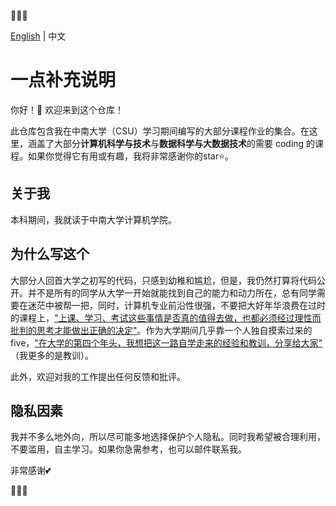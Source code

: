 🎉🎉🎉

[English](./README.md) | 中文



# 一点补充说明

你好！👋 欢迎来到这个仓库！

此仓库包含我在中南大学（CSU）学习期间编写的大部分课程作业的集合。在这里，涵盖了大部分**计算机科学与技术**与**数据科学与大数据技术**的需要 coding 的课程。如果你觉得它有用或有趣，我将非常感谢你的star⭐️。



## 关于我

本科期间，我就读于中南大学计算机学院。



## 为什么写这个

大部分人回首大学之初写的代码，只感到幼稚和尴尬，但是，我仍然打算将代码公开。并不是所有的同学从大学一开始就能找到自己的能力和动力所在，总有同学需要在迷茫中被帮一把，同时，计算机专业前沿性很强，不要把大好年华浪费在过时的课程上，["上课、学习、考试这些事情是否真的值得去做，也都必须经过理性而批判的思考才能做出正确的决定"](https://github.com/SurviveSJTU/SurviveSJTUManual)。作为大学期间几乎靠一个人独自摸索过来的 five，["在大学的第四个年头，我想把这一路自学走来的经验和教训，分享给大家"](https://github.com/PKUFlyingPig/cs-self-learning) （我更多的是教训）。

此外，欢迎对我的工作提出任何反馈和批评。



## 隐私因素

我并不多么地外向，所以尽可能多地选择保护个人隐私。同时我希望被合理利用，不要滥用，自主学习。如果你急需参考，也可以邮件联系我。



非常感谢💕 

🎉🎉🎉
